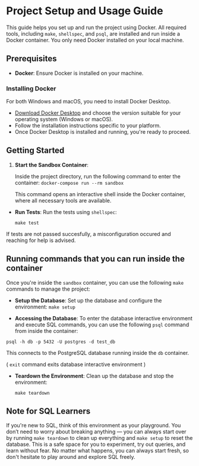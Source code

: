 # Project Setup and Usage Guide

This guide helps you set up and run the project using Docker. All required tools, including `make`, `shellspec`, and `psql`, are installed and run inside a Docker container. You only need Docker installed on your local machine.

## Prerequisites

- **Docker**: Ensure Docker is installed on your machine.

### Installing Docker

For both Windows and macOS, you need to install Docker Desktop.

- [Download Docker Desktop](https:g/www.docker.com/products/docker-desktop/) and choose the version suitable for your operating system (Windows or macOS).
- Follow the installation instructions specific to your platform.
- Once Docker Desktop is installed and running, you're ready to proceed.

## Getting Started

1. **Start the Sandbox Container**:

   Inside the project directory, run the following command to enter the container:
   `docker-compose run --rm sandbox`

   This command opens an interactive shell inside the Docker container, where all necessary tools are available.


- **Run Tests**:
  Run the tests using `shellspec`:

  `make test`

If tests are not passed succesfully, a misconfiguration occured and reaching for help is advised.

## Running commands that you can run inside the container

Once you're inside the `sandbox` container, you can use the following `make` commands to manage the project:

- **Setup the Database**:
  Set up the database and configure the environment:
  `make setup`

- **Accessing the Database**:
To enter the database interactive environment and execute SQL commands, you can use the following `psql` command from inside the container:

`psql -h db -p 5432 -U postgres -d test_db`

This connects to the PostgreSQL database running inside the `db` container.

( `exit` command exits database interactive environment )

- **Teardown the Environment**:
  Clean up the database and stop the environment:

  `make teardown`


## Note for SQL Learners

If you're new to SQL, think of this environment as your playground. You don’t need to worry about breaking anything — you can always start over by running `make teardown` to clean up everything and `make setup` to reset the database. This is a safe space for you to experiment, try out queries, and learn without fear. No matter what happens, you can always start fresh, so don't hesitate to play around and explore SQL freely.



